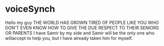 # voiceSynch

Hello my guy
THE WORLD HAS GROWN TIRED OF PEOPLE LIKE YOU WHO DON'T EVEN KNOW HOW TO GIVE THE DUE RESPECT TO THEIR SENIORS OR PARENTS
I have Samir by my side and Samir will be the only one who willaccept to help you, but I have already taken him for myself.
